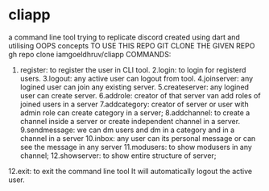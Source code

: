 # cliapp
a command line tool trying to replicate discord created using dart and utilising OOPS concepts
TO USE THIS REPO GIT CLONE THE GIVEN REPO gh repo clone iamgoeldhruv/cliapp
COMMANDS:
1. register:
   to register the user in CLI tool.
2.login:
    to login for registerd users.
3.logout:
     any active user can logout from tool.
4.joinserver:
      any logined user can join any existing server.
5.createserver:
   any logined user can create server.
6.addrole:
    creator of that server van add roles of joined users in a server
7.addcategory:
     creator of server or user with admin role can create category in a server;
8.addchannel:
      to create a channel inside a server or create independent channel in a server.
9.sendmessage:
      we can dm users and dm in a category and in a channel in a server
10.inbox:
       any user can its personal message or can see the message in any server
11.modusers:
       to show modusers in any channel;
12.showserver:
       to show entire structure of server;

12.exit:
       to exit the command line tool It will automatically logout the active user.
